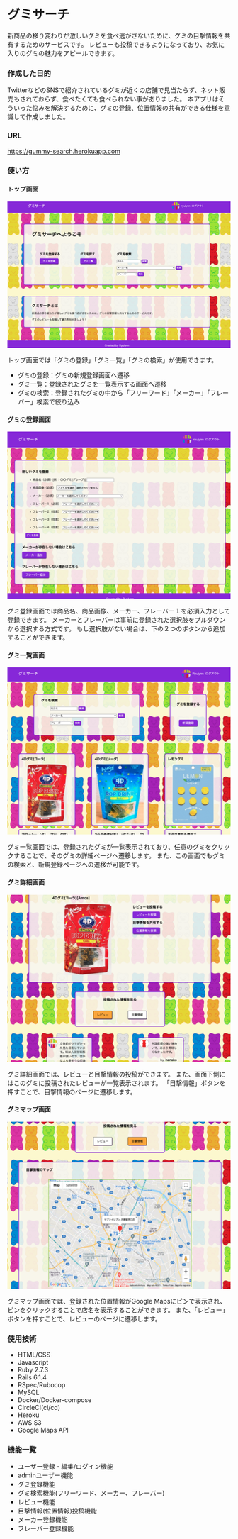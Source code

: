 # グミサーチ

新商品の移り変わりが激しいグミを食べ逃がさないために、グミの目撃情報を共有するためのサービスです。
レビューも投稿できるようになっており、お気に入りのグミの魅力をアピールできます。



### 作成した目的

TwitterなどのSNSで紹介されているグミが近くの店舗で見当たらず、ネット販売もされておらず、食べたくても食べられない事がありました。
本アプリはそういった悩みを解決するために、グミの登録、位置情報の共有ができる仕様を意識して作成しました。



### URL

https://gummy-search.herokuapp.com



### 使い方

#### トップ画面
![Image home#top](readme_image/home_top.png)

トップ画面では「グミの登録」「グミ一覧」「グミの検索」が使用できます。

* グミの登録：グミの新規登録画面へ遷移
* グミ一覧：登録されたグミを一覧表示する画面へ遷移
* グミの検索：登録されたグミの中から「フリーワード」「メーカー」「フレーバー」検索で絞り込み

#### グミの登録画面
![Image gummies#new](readme_image/gummy_new.png)

グミ登録画面では商品名、商品画像、メーカー、フレーバー１を必須入力として登録できます。
メーカーとフレーバーは事前に登録された選択肢をプルダウンから選択する方式です。
もし選択肢がない場合は、下の２つのボタンから追加することができます。

#### グミ一覧画面
![Image gummies#index](readme_image/gummy_index.png)

グミ一覧画面では、登録されたグミが一覧表示されており、任意のグミをクリックすることで、そのグミの詳細ページへ遷移します。
また、この画面でもグミの検索と、新規登録ページへの遷移が可能です。

#### グミ詳細画面
![Image gummies#show](readme_image/gummy_show.png)

グミ詳細画面では、レビューと目撃情報の投稿ができます。
また、画面下側にはこのグミに投稿されたレビューが一覧表示されます。
「目撃情報」ボタンを押すことで、目撃情報のページに遷移します。


#### グミマップ画面
![Image gummies#map](readme_image/gummy_map.png)

グミマップ画面では、登録された位置情報がGoogle Mapsにピンで表示され、ピンをクリックすることで店名を表示することができます。
また、「レビュー」ボタンを押すことで、レビューのページに遷移します。


### 使用技術

* HTML/CSS
* Javascript
* Ruby 2.7.3
* Rails 6.1.4
* RSpec/Rubocop
* MySQL
* Docker/Docker-compose
* CircleCI(ci/cd)
* Heroku
* AWS S3
* Google Maps API


### 機能一覧

* ユーザー登録・編集/ログイン機能
* adminユーザー機能
* グミ登録機能
* グミ検索機能(フリーワード、メーカー、フレーバー)
* レビュー機能
* 目撃情報(位置情報)投稿機能
* メーカー登録機能
* フレーバー登録機能

